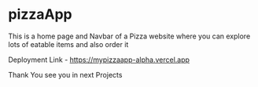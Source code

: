 # pizzaApp
This is a home page and Navbar of a Pizza website where you can explore lots of eatable items and also order it

Deployment Link - https://mypizzaapp-alpha.vercel.app

Thank You see you in next Projects
